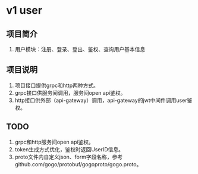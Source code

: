 # v1 user

## 项目简介
1. 用户模块：注册、登录、登出、鉴权、查询用户基本信息

## 项目说明
1. 项目接口提供grpc和http两种方式。
2. grpc接口供服务间调用，服务间open api鉴权。
3. http接口供外部（api-gateway）调用，api-gateway的jwt中间件调用user鉴权。

## TODO
1. grpc和http服务间open api鉴权。
2. token生成方式优化，鉴权时返回UserID信息。
3. proto文件内自定义json、form字段名称，参考 github.com/gogo/protobuf/gogoproto/gogo.proto。
